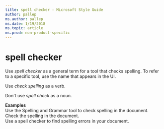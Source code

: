 ```yaml
---
title: spell checker - Microsoft Style Guide
author: pallep
ms.author: pallep
ms.date: 1/19/2018
ms.topic: article
ms.prod: non-product-specific
---
```


# spell checker

Use *spell checker* as a general term for a tool that checks spelling. To refer to a specific tool, use the name that appears in the UI. 

Use *check spelling* as a verb. 

Don't use *spell check* as a noun.

**Examples**  
Use the Spelling and Grammar tool to check spelling in the document.   
Check the spelling in the document.  
Use a spell checker to find spelling errors in your document. 
